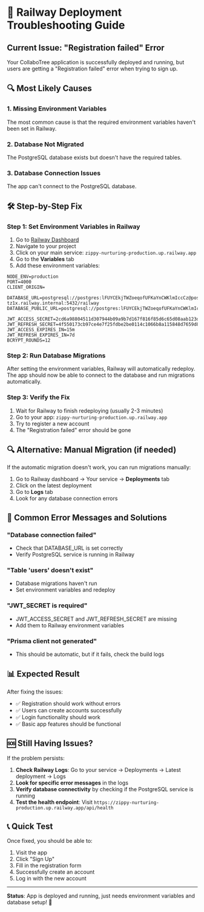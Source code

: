 # 🚨 Railway Deployment Troubleshooting Guide

## Current Issue: "Registration failed" Error

Your CollaboTree application is successfully deployed and running, but users are getting a "Registration failed" error when trying to sign up.

## 🔍 Most Likely Causes

### 1. Missing Environment Variables
The most common cause is that the required environment variables haven't been set in Railway.

### 2. Database Not Migrated
The PostgreSQL database exists but doesn't have the required tables.

### 3. Database Connection Issues
The app can't connect to the PostgreSQL database.

## 🛠️ Step-by-Step Fix

### Step 1: Set Environment Variables in Railway

1. Go to [Railway Dashboard](https://railway.app/dashboard)
2. Navigate to your project
3. Click on your main service: `zippy-nurturing-production.up.railway.app`
4. Go to the **Variables** tab
5. Add these environment variables:

```
NODE_ENV=production
PORT=4000
CLIENT_ORIGIN=

DATABASE_URL=postgresql://postgres:lFUYCEkjTWZoeqofUFKaYnCWKlmIccCz@postgres-tz1x.railway.internal:5432/railway
DATABASE_PUBLIC_URL=postgresql://postgres:lFUYCEkjTWZoeqofUFKaYnCWKlmIccCz@trolley.proxy.rlwy.net:50892/railway

JWT_ACCESS_SECRET=2cd6a98804511d307944b09a9b7d167f816f85d6c65d08aab123d03a34317b4d
JWT_REFRESH_SECRET=4f550173cb97ce4e7f25fdbe2be0114c1066b8a115848d7659d82641ef9cee16
JWT_ACCESS_EXPIRES_IN=15m
JWT_REFRESH_EXPIRES_IN=7d
BCRYPT_ROUNDS=12
```

### Step 2: Run Database Migrations

After setting the environment variables, Railway will automatically redeploy. The app should now be able to connect to the database and run migrations automatically.

### Step 3: Verify the Fix

1. Wait for Railway to finish redeploying (usually 2-3 minutes)
2. Go to your app: `zippy-nurturing-production.up.railway.app`
3. Try to register a new account
4. The "Registration failed" error should be gone

## 🔍 Alternative: Manual Migration (if needed)

If the automatic migration doesn't work, you can run migrations manually:

1. Go to Railway dashboard → Your service → **Deployments** tab
2. Click on the latest deployment
3. Go to **Logs** tab
4. Look for any database connection errors

## 🚨 Common Error Messages and Solutions

### "Database connection failed"
- Check that DATABASE_URL is set correctly
- Verify PostgreSQL service is running in Railway

### "Table 'users' doesn't exist"
- Database migrations haven't run
- Set environment variables and redeploy

### "JWT_SECRET is required"
- JWT_ACCESS_SECRET and JWT_REFRESH_SECRET are missing
- Add them to Railway environment variables

### "Prisma client not generated"
- This should be automatic, but if it fails, check the build logs

## 📊 Expected Result

After fixing the issues:
- ✅ Registration should work without errors
- ✅ Users can create accounts successfully
- ✅ Login functionality should work
- ✅ Basic app features should be functional

## 🆘 Still Having Issues?

If the problem persists:

1. **Check Railway Logs**: Go to your service → Deployments → Latest deployment → Logs
2. **Look for specific error messages** in the logs
3. **Verify database connectivity** by checking if the PostgreSQL service is running
4. **Test the health endpoint**: Visit `https://zippy-nurturing-production.up.railway.app/api/health`

## 📞 Quick Test

Once fixed, you should be able to:
1. Visit the app
2. Click "Sign Up"
3. Fill in the registration form
4. Successfully create an account
5. Log in with the new account

---
**Status**: App is deployed and running, just needs environment variables and database setup! 🚀



